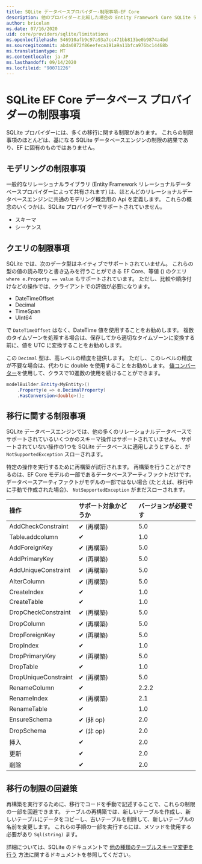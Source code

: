 ```yaml
---
title: SQLite データベースプロバイダー-制限事項-EF Core
description: 他のプロバイダーと比較した場合の Entity Framework Core SQLite データベースプロバイダーの制限事項
author: bricelam
ms.date: 07/16/2020
uid: core/providers/sqlite/limitations
ms.openlocfilehash: 546910afb9c97a93a7cc471bb813be0b9874a4bd
ms.sourcegitcommit: abda0872f86eefeca191a9a11bfca976bc14468b
ms.translationtype: MT
ms.contentlocale: ja-JP
ms.lasthandoff: 09/14/2020
ms.locfileid: "90071226"
---
```

# <a name="sqlite-ef-core-database-provider-limitations"></a>SQLite EF Core データベース プロバイダーの制限事項

SQLite プロバイダーには、多くの移行に関する制限があります。 これらの制限事項のほとんどは、基になる SQLite データベースエンジンの制限の結果であり、EF に固有のものではありません。

## <a name="modeling-limitations"></a>モデリングの制限事項

一般的なリレーショナルライブラリ (Entity Framework リレーショナルデータベースプロバイダーによって共有されます) は、ほとんどのリレーショナルデータベースエンジンに共通のモデリング概念用の Api を定義します。 これらの概念のいくつかは、SQLite プロバイダーでサポートされていません。

* スキーマ
* シーケンス

## <a name="query-limitations"></a>クエリの制限事項

SQLite では、次のデータ型はネイティブでサポートされていません。 これらの型の値の読み取りと書き込みを行うことができる EF Core、等値 () のクエリ `where e.Property == value` もサポートされています。 ただし、比較や順序付けなどの操作では、クライアントでの評価が必要になります。

* DateTimeOffset
* Decimal
* TimeSpan
* UInt64

で `DateTimeOffset` はなく、DateTime 値を使用することをお勧めします。 複数のタイムゾーンを処理する場合は、保存してから適切なタイムゾーンに変換する前に、値を UTC に変換することをお勧めします。

この `Decimal` 型は、高レベルの精度を提供します。 ただし、このレベルの精度が不要な場合は、代わりに double を使用することをお勧めします。 [値コンバーター](xref:core/modeling/value-conversions)を使用して、クラスで10進数の使用を続けることができます。

``` csharp
modelBuilder.Entity<MyEntity>()
    .Property(e => e.DecimalProperty)
    .HasConversion<double>();
```

## <a name="migrations-limitations"></a>移行に関する制限事項

SQLite データベースエンジンでは、他の多くのリレーショナルデータベースでサポートされているいくつかのスキーマ操作はサポートされていません。 サポートされていない操作の1つを SQLite データベースに適用しようとすると、が `NotSupportedException` スローされます。

特定の操作を実行するために再構築が試行されます。 再構築を行うことができるのは、EF Core モデルの一部であるデータベースアーティファクトだけです。 データベースアーティファクトがモデルの一部ではない場合 (たとえば、移行中に手動で作成された場合)、 `NotSupportedException` がまだスローされます。

| 操作            | サポート対象かどうか  | バージョンが必要です |
|:---------------------|:------------|:-----------------|
| AddCheckConstraint   | ✔ (再構築) | 5.0              |
| Table.addcolumn            | ✔           | 1.0              |
| AddForeignKey        | ✔ (再構築) | 5.0              |
| AddPrimaryKey        | ✔ (再構築) | 5.0              |
| AddUniqueConstraint  | ✔ (再構築) | 5.0              |
| AlterColumn          | ✔ (再構築) | 5.0              |
| CreateIndex          | ✔           | 1.0              |
| CreateTable          | ✔           | 1.0              |
| DropCheckConstraint  | ✔ (再構築) | 5.0              |
| DropColumn           | ✔ (再構築) | 5.0              |
| DropForeignKey       | ✔ (再構築) | 5.0              |
| DropIndex            | ✔           | 1.0              |
| DropPrimaryKey       | ✔ (再構築) | 5.0              |
| DropTable            | ✔           | 1.0              |
| DropUniqueConstraint | ✔ (再構築) | 5.0              |
| RenameColumn         | ✔           | 2.2.2            |
| RenameIndex          | ✔ (再構築) | 2.1              |
| RenameTable          | ✔           | 1.0              |
| EnsureSchema         | ✔ (非 op)   | 2.0              |
| DropSchema           | ✔ (非 op)   | 2.0              |
| 挿入               | ✔           | 2.0              |
| 更新               | ✔           | 2.0              |
| 削除               | ✔           | 2.0              |

## <a name="migrations-limitations-workaround"></a>移行の制限の回避策

再構築を実行するために、移行でコードを手動で記述することで、これらの制限の一部を回避できます。 テーブルの再構築では、新しいテーブルを作成し、新しいテーブルにデータをコピーし、古いテーブルを削除して、新しいテーブルの名前を変更します。 これらの手順の一部を実行するには、メソッドを使用する必要があり `Sql(string)` ます。

詳細については、SQLite のドキュメントで [他の種類のテーブルスキーマ変更を行う](https://sqlite.org/lang_altertable.html#otheralter) 方法に関するドキュメントを参照してください。
